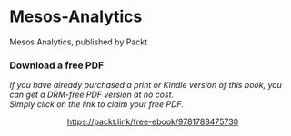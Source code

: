 


# Mesos-Analytics
Mesos Analytics, published by Packt
### Download a free PDF

 <i>If you have already purchased a print or Kindle version of this book, you can get a DRM-free PDF version at no cost.<br>Simply click on the link to claim your free PDF.</i>
<p align="center"> <a href="https://packt.link/free-ebook/9781788475730">https://packt.link/free-ebook/9781788475730 </a> </p>